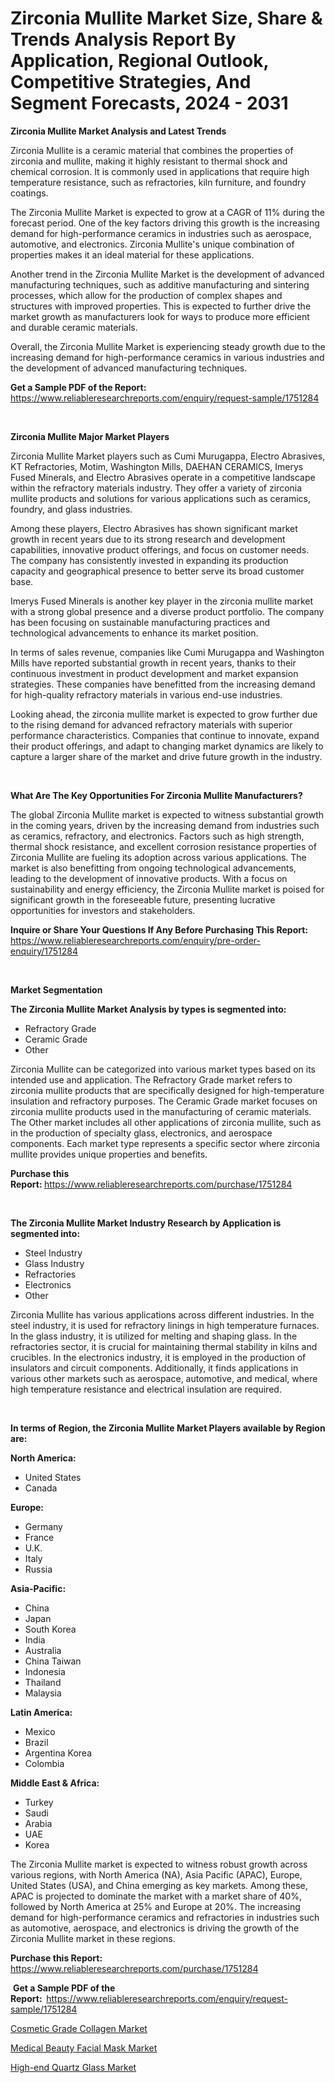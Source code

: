 <p><h1>Zirconia Mullite Market Size, Share & Trends Analysis Report By Application, Regional Outlook, Competitive Strategies, And Segment Forecasts, 2024 - 2031</h1></p><p><strong>Zirconia Mullite Market Analysis and Latest Trends</strong></p>
<p><p>Zirconia Mullite is a ceramic material that combines the properties of zirconia and mullite, making it highly resistant to thermal shock and chemical corrosion. It is commonly used in applications that require high temperature resistance, such as refractories, kiln furniture, and foundry coatings.</p><p>The Zirconia Mullite Market is expected to grow at a CAGR of 11% during the forecast period. One of the key factors driving this growth is the increasing demand for high-performance ceramics in industries such as aerospace, automotive, and electronics. Zirconia Mullite's unique combination of properties makes it an ideal material for these applications.</p><p>Another trend in the Zirconia Mullite Market is the development of advanced manufacturing techniques, such as additive manufacturing and sintering processes, which allow for the production of complex shapes and structures with improved properties. This is expected to further drive the market growth as manufacturers look for ways to produce more efficient and durable ceramic materials.</p><p>Overall, the Zirconia Mullite Market is experiencing steady growth due to the increasing demand for high-performance ceramics in various industries and the development of advanced manufacturing techniques.</p></p>
<p><strong>Get a Sample PDF of the Report:&nbsp;</strong> <a href="https://www.reliableresearchreports.com/enquiry/request-sample/1751284">https://www.reliableresearchreports.com/enquiry/request-sample/1751284</a></p>
<p>&nbsp;</p>
<p><strong>Zirconia Mullite Major Market Players</strong></p>
<p><p>Zirconia Mullite Market players such as Cumi Murugappa, Electro Abrasives, KT Refractories, Motim, Washington Mills, DAEHAN CERAMICS, Imerys Fused Minerals, and Electro Abrasives operate in a competitive landscape within the refractory materials industry. They offer a variety of zirconia mullite products and solutions for various applications such as ceramics, foundry, and glass industries.</p><p>Among these players, Electro Abrasives has shown significant market growth in recent years due to its strong research and development capabilities, innovative product offerings, and focus on customer needs. The company has consistently invested in expanding its production capacity and geographical presence to better serve its broad customer base.</p><p>Imerys Fused Minerals is another key player in the zirconia mullite market with a strong global presence and a diverse product portfolio. The company has been focusing on sustainable manufacturing practices and technological advancements to enhance its market position.</p><p>In terms of sales revenue, companies like Cumi Murugappa and Washington Mills have reported substantial growth in recent years, thanks to their continuous investment in product development and market expansion strategies. These companies have benefitted from the increasing demand for high-quality refractory materials in various end-use industries.</p><p>Looking ahead, the zirconia mullite market is expected to grow further due to the rising demand for advanced refractory materials with superior performance characteristics. Companies that continue to innovate, expand their product offerings, and adapt to changing market dynamics are likely to capture a larger share of the market and drive future growth in the industry.</p></p>
<p>&nbsp;</p>
<p><strong>What Are The Key Opportunities For Zirconia Mullite Manufacturers?</strong></p>
<p><p>The global Zirconia Mullite market is expected to witness substantial growth in the coming years, driven by the increasing demand from industries such as ceramics, refractory, and electronics. Factors such as high strength, thermal shock resistance, and excellent corrosion resistance properties of Zirconia Mullite are fueling its adoption across various applications. The market is also benefitting from ongoing technological advancements, leading to the development of innovative products. With a focus on sustainability and energy efficiency, the Zirconia Mullite market is poised for significant growth in the foreseeable future, presenting lucrative opportunities for investors and stakeholders.</p></p>
<p><strong>Inquire or Share Your Questions If Any Before Purchasing This Report:</strong> <a href="https://www.reliableresearchreports.com/enquiry/pre-order-enquiry/1751284">https://www.reliableresearchreports.com/enquiry/pre-order-enquiry/1751284</a></p>
<p>&nbsp;</p>
<p><strong>Market Segmentation</strong></p>
<p><strong>The Zirconia Mullite Market Analysis by types is segmented into:</strong></p>
<p><ul><li>Refractory Grade</li><li>Ceramic Grade</li><li>Other</li></ul></p>
<p><p>Zirconia Mullite can be categorized into various market types based on its intended use and application. The Refractory Grade market refers to zirconia mullite products that are specifically designed for high-temperature insulation and refractory purposes. The Ceramic Grade market focuses on zirconia mullite products used in the manufacturing of ceramic materials. The Other market includes all other applications of zirconia mullite, such as in the production of specialty glass, electronics, and aerospace components. Each market type represents a specific sector where zirconia mullite provides unique properties and benefits.</p></p>
<p><strong>Purchase this Report:&nbsp;</strong><a href="https://www.reliableresearchreports.com/purchase/1751284">https://www.reliableresearchreports.com/purchase/1751284</a></p>
<p>&nbsp;</p>
<p><strong>The Zirconia Mullite Market Industry Research by Application is segmented into:</strong></p>
<p><ul><li>Steel Industry</li><li>Glass Industry</li><li>Refractories</li><li>Electronics</li><li>Other</li></ul></p>
<p><p>Zirconia Mullite has various applications across different industries. In the steel industry, it is used for refractory linings in high temperature furnaces. In the glass industry, it is utilized for melting and shaping glass. In the refractories sector, it is crucial for maintaining thermal stability in kilns and crucibles. In the electronics industry, it is employed in the production of insulators and circuit components. Additionally, it finds applications in various other markets such as aerospace, automotive, and medical, where high temperature resistance and electrical insulation are required.</p></p>
<p>&nbsp;</p>
<p><strong>In terms of Region, the Zirconia Mullite Market Players available by Region are:</strong></p>
<p>
    <p> <strong> North America: </strong>
        <ul>
            <li>United States</li>
            <li>Canada</li>
        </ul>
        </p> 
    <p> <strong> Europe: </strong>
        <ul>
            <li>Germany</li>
            <li>France</li>
            <li>U.K.</li>
            <li>Italy</li>
            <li>Russia</li>
        </ul>
        </p> 
    <p> <strong> Asia-Pacific: </strong>
        <ul>
            <li>China</li>
            <li>Japan</li>
            <li>South Korea</li>
            <li>India</li>
            <li>Australia</li>
            <li>China Taiwan</li>
            <li>Indonesia</li>
            <li>Thailand</li>
            <li>Malaysia</li>
        </ul>
        </p> 
    <p> <strong> Latin America: </strong>
        <ul>
            <li>Mexico</li>
            <li>Brazil</li>
            <li>Argentina Korea</li>
            <li>Colombia</li>
        </ul>
        </p> 
    <p> <strong> Middle East & Africa: </strong>
        <ul>
            <li>Turkey</li>
            <li>Saudi</li>
            <li>Arabia</li>
            <li>UAE</li>
            <li>Korea</li>
        </ul>
    </p>
    </p>
<p><p>The Zirconia Mullite market is expected to witness robust growth across various regions, with North America (NA), Asia Pacific (APAC), Europe, United States (USA), and China emerging as key markets. Among these, APAC is projected to dominate the market with a market share of 40%, followed by North America at 25% and Europe at 20%. The increasing demand for high-performance ceramics and refractories in industries such as automotive, aerospace, and electronics is driving the growth of the Zirconia Mullite market in these regions.</p></p>
<p><strong>Purchase this Report: </strong><a href="https://www.reliableresearchreports.com/purchase/1751284">https://www.reliableresearchreports.com/purchase/1751284</a></p>
<p>&nbsp;<strong>Get a Sample PDF of the Report:&nbsp;&nbsp;</strong><a href="https://www.reliableresearchreports.com/enquiry/request-sample/1751284">https://www.reliableresearchreports.com/enquiry/request-sample/1751284</a></p>
<p><strong></strong></p>
<p><p><a href="https://view.publitas.com/reportprime-1/cosmetic-grade-collagen-market-growth-market-trends-covid-19-impact-and-forecasts-for-period-from-2023-2030/">Cosmetic Grade Collagen Market</a></p><p><a href="https://view.publitas.com/reportprime-1/medical-beauty-facial-mask-market-research-report-the-key-to-successful-business-strategy-forecasted-for-period-from-2023-2030/">Medical Beauty Facial Mask Market</a></p><p><a href="https://view.publitas.com/reportprime-1/high-end-quartz-glass-market-analysis-examines-its-scope-on-growth-opportunities-and-forecasted-trends-spanning-from-2023-to-2030/">High-end Quartz Glass Market</a></p></p>